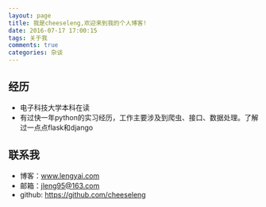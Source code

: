 ```yaml
---
layout: page
title: 我是cheeseleng,欢迎来到我的个人博客!
date: 2016-07-17 17:00:15
tags: 关于我
comments: true
categories: 杂谈
---
```


## **经历**

* 电子科技大学本科在读
* 有过快一年python的实习经历，工作主要涉及到爬虫、接口、数据处理。了解过一点点flask和django

## **联系我**

* 博客：www.lengyai.com
* 邮箱：jleng95@163.com
* github: https://github.com/cheeseleng

